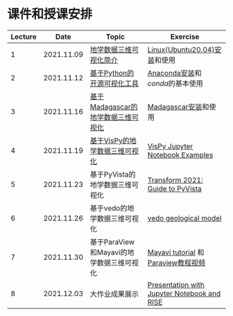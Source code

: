 # 课件和授课安排

| Lecture | Date | Topic                                                                           | Exercise |
|----|------|---------------------------------------------------------------------------------|----------|
| 1       | 2021.11.09   | [地学数据三维可视化简介](https://github.com/yufengwa/3Dvis4Geodata/blob/main/lec01-3dvis-intro/3dvis-intro.ipynb)   | [Linux(Ubuntu20.04)安装](https://zhuanlan.zhihu.com/p/158363449)和使用 |
| 2       | 2021.11.12   | [基于Python的开源可视化工具](https://github.com/yufengwa/3Dvis4Geodata/blob/main/lec02-3dvis-tools/3dvis-tools.ipynb)  | [Anaconda安装](https://zhuanlan.zhihu.com/p/94744929)和*conda*的基本使用 |
| 3       | 2021.11.16   | [基于Madagascar的地学数据三维可视化](https://github.com/yufengwa/3Dvis4Geodata/blob/main/lec03-3dvis-mada/3dvis-mada.ipynb)  |[Madagascar安装](https://reproducibility.org/wiki/Advanced_Installation#Ubuntu)和使用 | 
| 4       | 2021.11.19   | [基于VisPy的地学数据三维可视化](https://github.com/yufengwa/3Dvis4Geodata/blob/main/lec04-3dvis-vispy/3dvis-vispy.ipynb)     | [VisPy Jupyter Notebook Examples](https://github.com/vispy/vispy/tree/main/examples/jupyter) |
| 5       | 2021.11.23   | 基于PyVista的地学数据三维可视化    | [Transform 2021: Guide to PyVista](https://github.com/banesullivan/transform-2021) |
| 6       | 2021.11.26   | 基于vedo的地学数据三维可视化   |[vedo geological model](https://github.com/marcomusy/vedo/blob/master/examples/advanced/geological_model.py)  | 
| 7       | 2021.11.30   | 基于ParaView和Mayavi的地学数据三维可视化                    | [Mayavi tutorial](https://github.com/prabhuramachandran/mayavi-tutorial) 和 [Paraview教程视频](https://www.youtube.com/watch?v=OxcU6Upz5ZA&list=PLvkU6i2iQ2fpcVsqaKXJT5Wjb9_ttRLK-)  | 
| 8       | 2021.12.03  | 大作业成果展示       | [Presentation with Jupyter Notebook and RISE](https://www.youtube.com/watch?v=T7rVvK4Vc0M) |    
